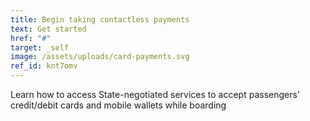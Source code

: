 ```yaml
---
title: Begin taking contactless payments
text: Get started
href: "#"
target: _self
image: /assets/uploads/card-payments.svg
ref_id: knt7omv
---
```

Learn how to access State-negotiated services to accept passengers’ credit/debit cards and mobile wallets while boarding